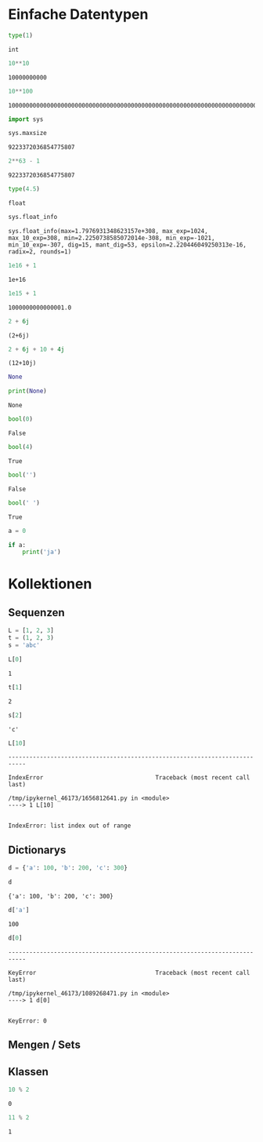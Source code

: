 # Einfache Datentypen


```python
type(1)
```




    int




```python
10**10
```




    10000000000




```python
10**100
```




    10000000000000000000000000000000000000000000000000000000000000000000000000000000000000000000000000000




```python
import sys
```


```python
sys.maxsize
```




    9223372036854775807




```python
2**63 - 1
```




    9223372036854775807




```python
type(4.5)
```




    float




```python
sys.float_info
```




    sys.float_info(max=1.7976931348623157e+308, max_exp=1024, max_10_exp=308, min=2.2250738585072014e-308, min_exp=-1021, min_10_exp=-307, dig=15, mant_dig=53, epsilon=2.220446049250313e-16, radix=2, rounds=1)




```python
1e16 + 1
```




    1e+16




```python
1e15 + 1
```




    1000000000000001.0




```python
2 + 6j
```




    (2+6j)




```python
2 + 6j + 10 + 4j
```




    (12+10j)




```python
None
```


```python
print(None)
```

    None



```python
bool(0)
```




    False




```python
bool(4)
```




    True




```python
bool('')
```




    False




```python
bool(' ')
```




    True




```python
a = 0

if a:
    print('ja')
```

# Kollektionen

## Sequenzen


```python
L = [1, 2, 3]
t = (1, 2, 3)
s = 'abc'
```


```python
L[0]
```




    1




```python
t[1]
```




    2




```python
s[2]
```




    'c'




```python
L[10]
```


    ---------------------------------------------------------------------------

    IndexError                                Traceback (most recent call last)

    /tmp/ipykernel_46173/1656812641.py in <module>
    ----> 1 L[10]
    

    IndexError: list index out of range


## Dictionarys


```python
d = {'a': 100, 'b': 200, 'c': 300}
```


```python
d
```




    {'a': 100, 'b': 200, 'c': 300}




```python
d['a']
```




    100




```python
d[0]
```


    ---------------------------------------------------------------------------

    KeyError                                  Traceback (most recent call last)

    /tmp/ipykernel_46173/1089268471.py in <module>
    ----> 1 d[0]
    

    KeyError: 0


## Mengen / Sets

## Klassen


```python
10 % 2
```




    0




```python
11 % 2
```




    1




```python

```
